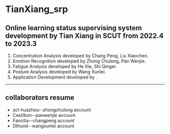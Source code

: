 # TianXiang_srp
## Online learning status supervising system development by Tian Xiang in SCUT from 2022.4 to 2023.3
1. Concentration Analysis developed by Chang Peng,  Liu Xiaochen.
2. Emotion Recognition developed by Zhong Chulong, Pan Wenjie.
3. Fatigue Analysis developed by He Xie, Shi Qinger.
4. Posture Analysis developed by Wang Xunlei.
5. Application Development developed by .
---
## collaborators resume
* zcl-huazhou--zhongchulong account
* Ces0bon--panwenjie account
* Fancilia--changpeng account
* Dthund--wangxunlei account
